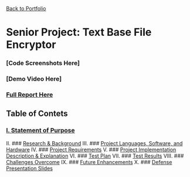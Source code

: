 [Back to Portfolio](./)

Senior Project: Text Base File Encryptor
===============

### [Code Screenshots Here]

### [Demo Video Here]

### [Full Report Here](fullReport.md)

Table of Contets
----------------
### [I. Statement of Purpose](sop.md)
II. ### [Research & Background](researchBackground.md)
III. ### [Project Languages, Software, and Hardware](languagesSoftwareHardware.md)
IV. ### [Project Requirements](projectRequirements.md)
V. ### [Project Implementation Description & Explanation](implementationDesignExplanation.md)
VI. ### [Test Plan](testPlan.md)
VII. ### [Test Results](testResults.md)
VIII. ### [Challenges Overcome](challengesOvercome.md)
IX. ### [Future Enhancements](futureEnhancements.md)
X. ### [Defense Presentation Slides](defensePresentationSlides.md)

